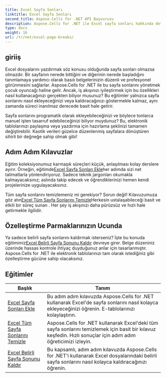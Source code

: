 ```yaml
---
title: Excel Sayfa Sonları
linktitle: Excel Sayfa Sonları
second_title: Aspose.Cells for .NET API Başvurusu
description: Aspose.Cells for .NET ile Excel sayfa sonları hakkında detaylı eğitimlere göz atın. Excel çalışma kitaplarınızın düzenini kolaylıkla iyileştirin.
type: docs
weight: 16
url: /tr/net/excel-page-breaks/
---
```

## giriiş

Excel dosyalarını yazdırmak söz konusu olduğunda sayfa sonları olmazsa olmazdır. Bir sayfanın nerede bittiğini ve diğerinin nerede başladığını tanımlamaya yardımcı olarak basılı belgelerinizin düzenli ve profesyonel görünmesini sağlarlar. Aspose.Cells for .NET ile bu sayfa sonlarını yönetmek çocuk oyuncağı haline gelir. Ancak, iş akışınızı iyileştirmek için bu özellikleri nasıl kullanacağınızı gerçekten biliyor musunuz? Bu eğitimler yalnızca sayfa sonlarını nasıl ekleyeceğinizi veya kaldıracağınızı göstermekle kalmaz, aynı zamanda süreci inanılmaz derecede basit hale getirir.

Sayfa sonlarını programatik olarak ekleyebileceğinizi ve böylece tonlarca manuel işten tasarruf edebileceğinizi biliyor muydunuz? Bu, elektronik tablolarınızı paylaşma veya yazdırma için hazırlama şeklinizi tamamen değiştirebilir. Kaotik verileri güzelce düzenlenmiş sayfalara dönüştüren sihirli bir değneğe sahip olmak gibi!

## Adım Adım Kılavuzlar
 Eğitim koleksiyonumuz karmaşık süreçleri küçük, anlaşılması kolay derslere ayırır. Örneğin, eğitimde[Excel Sayfa Sonları Ekle](./excel-add-page-breaks/)her adımda sizi net talimatlarla yönlendiriyoruz. Sadece teknik jargonları okumakla kalmayacaksınız; aslında takip edecek ve öğrendiklerinizi hemen kendi projelerinize uygulayacaksınız. 

 Tüm sayfa sonlarını temizlemeniz mi gerekiyor? Sorun değil! Kılavuzumuza göz atın[Excel Tüm Sayfa Sonlarını Temizle](./excel-clear-all-page-breaks/)Herkesin ustalaşabileceği basit ve etkili bir süreç sunan . Her şey iş akışınızı daha pürüzsüz ve hızlı hale getirmekle ilgilidir.

## Özelleştirme Parmaklarınızın Ucunda
 Ya sadece belirli sayfa sonlarını kaldırmak isterseniz? İşte bu konuda eğitimimiz[Excel Belirli Sayfa Sonunu Kaldır](./excel-remove-specific-page-break/) devreye girer. Belge düzeniniz üzerinde hassas kontrole ihtiyaç duyduğunuz anlar için tasarlanmıştır. Aspose.Cells for .NET ile elektronik tablolarınızı tam olarak istediğiniz gibi özelleştirme gücüne sahip olacaksınız. 

## Eğitimler 
| Başlık | Tanım |
| --- | --- |
| [Excel Sayfa Sonları Ekle](./excel-add-page-breaks/) | Bu adım adım kılavuzda Aspose.Cells for .NET kullanarak Excel'de sayfa sonlarını nasıl kolayca ekleyeceğinizi öğrenin. E-tablolarınızı kolaylaştırın. |  
| [Excel Tüm Sayfa Sonlarını Temizle](./excel-clear-all-page-breaks/) | Aspose.Cells for .NET kullanarak Excel'deki tüm sayfa sonlarını temizlemek için basit bir kılavuz keşfedin. Hızlı sonuçlar için adım adım öğreticimizi izleyin. |  
| [Excel Belirli Sayfa Sonunu Kaldır](./excel-remove-specific-page-break/) | Bu kapsamlı, adım adım kılavuzda Aspose.Cells for .NET'i kullanarak Excel dosyalarındaki belirli sayfa sonlarını nasıl kolayca kaldıracağınızı öğrenin. |  